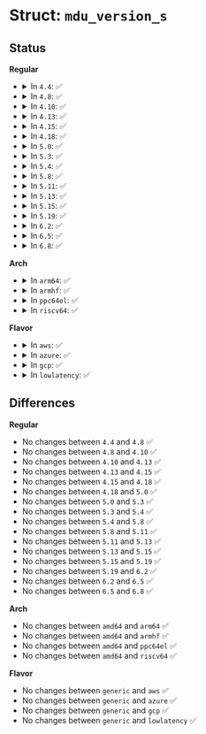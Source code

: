 # Struct: <code>mdu_version_s</code>

## Status
<b>Regular</b>
<ul>
<li>
<details>
<summary>In <code>4.4</code>: ✅</summary>

```c
struct mdu_version_s {
    int major;
    int minor;
    int patchlevel;
};
```
</details>
</li>
<li>
<details>
<summary>In <code>4.8</code>: ✅</summary>

```c
struct mdu_version_s {
    int major;
    int minor;
    int patchlevel;
};
```
</details>
</li>
<li>
<details>
<summary>In <code>4.10</code>: ✅</summary>

```c
struct mdu_version_s {
    int major;
    int minor;
    int patchlevel;
};
```
</details>
</li>
<li>
<details>
<summary>In <code>4.13</code>: ✅</summary>

```c
struct mdu_version_s {
    int major;
    int minor;
    int patchlevel;
};
```
</details>
</li>
<li>
<details>
<summary>In <code>4.15</code>: ✅</summary>

```c
struct mdu_version_s {
    int major;
    int minor;
    int patchlevel;
};
```
</details>
</li>
<li>
<details>
<summary>In <code>4.18</code>: ✅</summary>

```c
struct mdu_version_s {
    int major;
    int minor;
    int patchlevel;
};
```
</details>
</li>
<li>
<details>
<summary>In <code>5.0</code>: ✅</summary>

```c
struct mdu_version_s {
    int major;
    int minor;
    int patchlevel;
};
```
</details>
</li>
<li>
<details>
<summary>In <code>5.3</code>: ✅</summary>

```c
struct mdu_version_s {
    int major;
    int minor;
    int patchlevel;
};
```
</details>
</li>
<li>
<details>
<summary>In <code>5.4</code>: ✅</summary>

```c
struct mdu_version_s {
    int major;
    int minor;
    int patchlevel;
};
```
</details>
</li>
<li>
<details>
<summary>In <code>5.8</code>: ✅</summary>

```c
struct mdu_version_s {
    int major;
    int minor;
    int patchlevel;
};
```
</details>
</li>
<li>
<details>
<summary>In <code>5.11</code>: ✅</summary>

```c
struct mdu_version_s {
    int major;
    int minor;
    int patchlevel;
};
```
</details>
</li>
<li>
<details>
<summary>In <code>5.13</code>: ✅</summary>

```c
struct mdu_version_s {
    int major;
    int minor;
    int patchlevel;
};
```
</details>
</li>
<li>
<details>
<summary>In <code>5.15</code>: ✅</summary>

```c
struct mdu_version_s {
    int major;
    int minor;
    int patchlevel;
};
```
</details>
</li>
<li>
<details>
<summary>In <code>5.19</code>: ✅</summary>

```c
struct mdu_version_s {
    int major;
    int minor;
    int patchlevel;
};
```
</details>
</li>
<li>
<details>
<summary>In <code>6.2</code>: ✅</summary>

```c
struct mdu_version_s {
    int major;
    int minor;
    int patchlevel;
};
```
</details>
</li>
<li>
<details>
<summary>In <code>6.5</code>: ✅</summary>

```c
struct mdu_version_s {
    int major;
    int minor;
    int patchlevel;
};
```
</details>
</li>
<li>
<details>
<summary>In <code>6.8</code>: ✅</summary>

```c
struct mdu_version_s {
    int major;
    int minor;
    int patchlevel;
};
```
</details>
</li>
</ul>
<b>Arch</b>
<ul>
<li>
<details>
<summary>In <code>arm64</code>: ✅</summary>

```c
struct mdu_version_s {
    int major;
    int minor;
    int patchlevel;
};
```
</details>
</li>
<li>
<details>
<summary>In <code>armhf</code>: ✅</summary>

```c
struct mdu_version_s {
    int major;
    int minor;
    int patchlevel;
};
```
</details>
</li>
<li>
<details>
<summary>In <code>ppc64el</code>: ✅</summary>

```c
struct mdu_version_s {
    int major;
    int minor;
    int patchlevel;
};
```
</details>
</li>
<li>
<details>
<summary>In <code>riscv64</code>: ✅</summary>

```c
struct mdu_version_s {
    int major;
    int minor;
    int patchlevel;
};
```
</details>
</li>
</ul>
<b>Flavor</b>
<ul>
<li>
<details>
<summary>In <code>aws</code>: ✅</summary>

```c
struct mdu_version_s {
    int major;
    int minor;
    int patchlevel;
};
```
</details>
</li>
<li>
<details>
<summary>In <code>azure</code>: ✅</summary>

```c
struct mdu_version_s {
    int major;
    int minor;
    int patchlevel;
};
```
</details>
</li>
<li>
<details>
<summary>In <code>gcp</code>: ✅</summary>

```c
struct mdu_version_s {
    int major;
    int minor;
    int patchlevel;
};
```
</details>
</li>
<li>
<details>
<summary>In <code>lowlatency</code>: ✅</summary>

```c
struct mdu_version_s {
    int major;
    int minor;
    int patchlevel;
};
```
</details>
</li>
</ul>

## Differences
<b>Regular</b>
<ul>
<li>
No changes between <code>4.4</code> and <code>4.8</code> ✅
</li>
<li>
No changes between <code>4.8</code> and <code>4.10</code> ✅
</li>
<li>
No changes between <code>4.10</code> and <code>4.13</code> ✅
</li>
<li>
No changes between <code>4.13</code> and <code>4.15</code> ✅
</li>
<li>
No changes between <code>4.15</code> and <code>4.18</code> ✅
</li>
<li>
No changes between <code>4.18</code> and <code>5.0</code> ✅
</li>
<li>
No changes between <code>5.0</code> and <code>5.3</code> ✅
</li>
<li>
No changes between <code>5.3</code> and <code>5.4</code> ✅
</li>
<li>
No changes between <code>5.4</code> and <code>5.8</code> ✅
</li>
<li>
No changes between <code>5.8</code> and <code>5.11</code> ✅
</li>
<li>
No changes between <code>5.11</code> and <code>5.13</code> ✅
</li>
<li>
No changes between <code>5.13</code> and <code>5.15</code> ✅
</li>
<li>
No changes between <code>5.15</code> and <code>5.19</code> ✅
</li>
<li>
No changes between <code>5.19</code> and <code>6.2</code> ✅
</li>
<li>
No changes between <code>6.2</code> and <code>6.5</code> ✅
</li>
<li>
No changes between <code>6.5</code> and <code>6.8</code> ✅
</li>
</ul>
<b>Arch</b>
<ul>
<li>
No changes between <code>amd64</code> and <code>arm64</code> ✅
</li>
<li>
No changes between <code>amd64</code> and <code>armhf</code> ✅
</li>
<li>
No changes between <code>amd64</code> and <code>ppc64el</code> ✅
</li>
<li>
No changes between <code>amd64</code> and <code>riscv64</code> ✅
</li>
</ul>
<b>Flavor</b>
<ul>
<li>
No changes between <code>generic</code> and <code>aws</code> ✅
</li>
<li>
No changes between <code>generic</code> and <code>azure</code> ✅
</li>
<li>
No changes between <code>generic</code> and <code>gcp</code> ✅
</li>
<li>
No changes between <code>generic</code> and <code>lowlatency</code> ✅
</li>
</ul>
